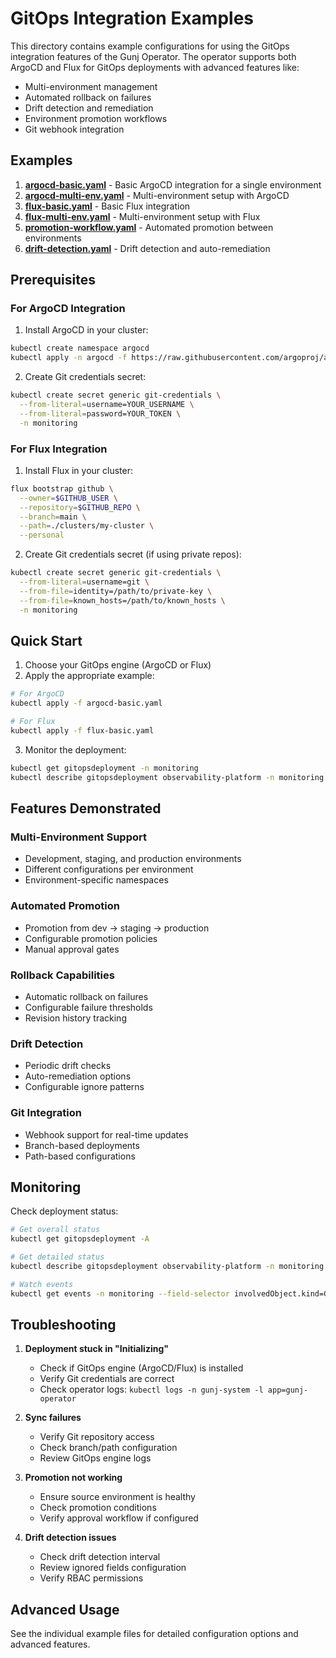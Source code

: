 # GitOps Integration Examples

This directory contains example configurations for using the GitOps integration features of the Gunj Operator. The operator supports both ArgoCD and Flux for GitOps deployments with advanced features like:

- Multi-environment management
- Automated rollback on failures
- Drift detection and remediation
- Environment promotion workflows
- Git webhook integration

## Examples

1. **[argocd-basic.yaml](argocd-basic.yaml)** - Basic ArgoCD integration for a single environment
2. **[argocd-multi-env.yaml](argocd-multi-env.yaml)** - Multi-environment setup with ArgoCD
3. **[flux-basic.yaml](flux-basic.yaml)** - Basic Flux integration
4. **[flux-multi-env.yaml](flux-multi-env.yaml)** - Multi-environment setup with Flux
5. **[promotion-workflow.yaml](promotion-workflow.yaml)** - Automated promotion between environments
6. **[drift-detection.yaml](drift-detection.yaml)** - Drift detection and auto-remediation

## Prerequisites

### For ArgoCD Integration

1. Install ArgoCD in your cluster:
```bash
kubectl create namespace argocd
kubectl apply -n argocd -f https://raw.githubusercontent.com/argoproj/argo-cd/stable/manifests/install.yaml
```

2. Create Git credentials secret:
```bash
kubectl create secret generic git-credentials \
  --from-literal=username=YOUR_USERNAME \
  --from-literal=password=YOUR_TOKEN \
  -n monitoring
```

### For Flux Integration

1. Install Flux in your cluster:
```bash
flux bootstrap github \
  --owner=$GITHUB_USER \
  --repository=$GITHUB_REPO \
  --branch=main \
  --path=./clusters/my-cluster \
  --personal
```

2. Create Git credentials secret (if using private repos):
```bash
kubectl create secret generic git-credentials \
  --from-literal=username=git \
  --from-file=identity=/path/to/private-key \
  --from-file=known_hosts=/path/to/known_hosts \
  -n monitoring
```

## Quick Start

1. Choose your GitOps engine (ArgoCD or Flux)
2. Apply the appropriate example:
```bash
# For ArgoCD
kubectl apply -f argocd-basic.yaml

# For Flux
kubectl apply -f flux-basic.yaml
```

3. Monitor the deployment:
```bash
kubectl get gitopsdeployment -n monitoring
kubectl describe gitopsdeployment observability-platform -n monitoring
```

## Features Demonstrated

### Multi-Environment Support
- Development, staging, and production environments
- Different configurations per environment
- Environment-specific namespaces

### Automated Promotion
- Promotion from dev → staging → production
- Configurable promotion policies
- Manual approval gates

### Rollback Capabilities
- Automatic rollback on failures
- Configurable failure thresholds
- Revision history tracking

### Drift Detection
- Periodic drift checks
- Auto-remediation options
- Configurable ignore patterns

### Git Integration
- Webhook support for real-time updates
- Branch-based deployments
- Path-based configurations

## Monitoring

Check deployment status:
```bash
# Get overall status
kubectl get gitopsdeployment -A

# Get detailed status
kubectl describe gitopsdeployment observability-platform -n monitoring

# Watch events
kubectl get events -n monitoring --field-selector involvedObject.kind=GitOpsDeployment
```

## Troubleshooting

1. **Deployment stuck in "Initializing"**
   - Check if GitOps engine (ArgoCD/Flux) is installed
   - Verify Git credentials are correct
   - Check operator logs: `kubectl logs -n gunj-system -l app=gunj-operator`

2. **Sync failures**
   - Verify Git repository access
   - Check branch/path configuration
   - Review GitOps engine logs

3. **Promotion not working**
   - Ensure source environment is healthy
   - Check promotion conditions
   - Verify approval workflow if configured

4. **Drift detection issues**
   - Check drift detection interval
   - Review ignored fields configuration
   - Verify RBAC permissions

## Advanced Usage

See the individual example files for detailed configuration options and advanced features.
